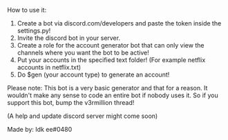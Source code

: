 How to use it:
1. Create a bot via discord.com/developers and paste the token inside the settings.py!
2. Invite the discord bot in your server.
3. Create a role for the account generator bot that can only view the channels where you want the bot to be active!
4. Put your accounts in the specified text folder! (For example netflix accounts in netflix.txt)
5. Do $gen (your account type) to generate an account!

Please note:
This bot is a very basic generator and that for a reason. It wouldn't make any sense to code an entire bot if nobody uses it. So if you support this bot,
bump the v3rmillion thread!

(A help and update discord server might come soon)

Made by:
Idk ee#0480
